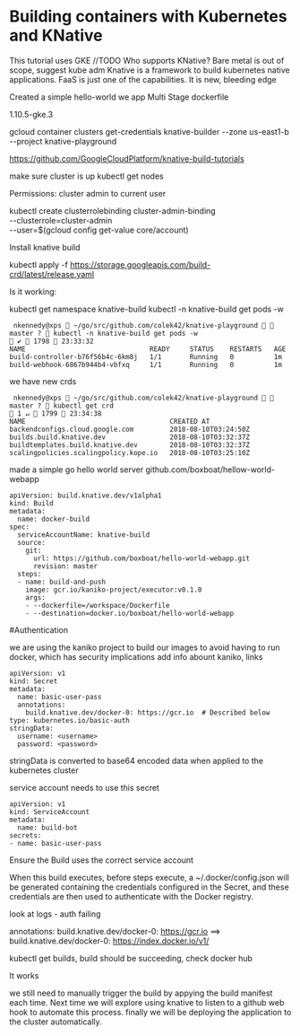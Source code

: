 # Building containers with Kubernetes and KNative

This tutorial uses GKE //TODO Who supports KNative?  Bare metal is out of scope, suggest kube adm
Knative is a framework to build kubernetes native applications. FaaS is just one of the capabilities.  It is new, bleeding edge

Created a simple hello-world we app
Multi Stage dockerfile

1.10.5-gke.3

gcloud container clusters get-credentials knative-builder --zone us-east1-b --project knative-playground


https://github.com/GoogleCloudPlatform/knative-build-tutorials

make sure cluster is up
kubectl get nodes


Permissions:  cluster admin to current user

kubectl create clusterrolebinding cluster-admin-binding \
  --clusterrole=cluster-admin \
  --user=$(gcloud config get-value core/account)


Install knative build

kubectl apply -f https://storage.googleapis.com/build-crd/latest/release.yaml


Is it working:

kubectl get namespace knative-build
kubectl -n knative-build get pods -w


```
 nkennedy@xps  ~/go/src/github.com/colek42/knative-playground   master ?  kubectl -n knative-build get pods -w                                    ✔  1798  23:33:32 
NAME                               READY     STATUS    RESTARTS   AGE
build-controller-b76f56b4c-6km8j   1/1       Running   0          1m
build-webhook-6867b944b4-vbfxq     1/1       Running   0          1m
```

we have new crds 


```
 nkennedy@xps  ~/go/src/github.com/colek42/knative-playground   master ?  kubectl get crd                                                       1 ↵  1799  23:34:38 
NAME                                    CREATED AT
backendconfigs.cloud.google.com         2018-08-10T03:24:50Z
builds.build.knative.dev                2018-08-10T03:32:37Z
buildtemplates.build.knative.dev        2018-08-10T03:32:37Z
scalingpolicies.scalingpolicy.kope.io   2018-08-10T03:25:10Z
```


made a simple go hello world server github.com/boxboat/hellow-world-webapp

```
apiVersion: build.knative.dev/v1alpha1
kind: Build
metadata:
  name: docker-build
spec:
  serviceAccountName: knative-build
  source:
    git:
      url: https://github.com/boxboat/hello-world-webapp.git
      revision: master
  steps:
  - name: build-and-push
    image: gcr.io/kaniko-project/executor:v0.1.0
    args:
    - --dockerfile=/workspace/Dockerfile
    - --destination=docker.io/boxboat/hello-world-webapp
```

#Authentication



we are using the kaniko project to build our images to avoid having to run docker, which has security implications
add info abount kaniko, links


```
apiVersion: v1
kind: Secret
metadata:
  name: basic-user-pass
  annotations:
    build.knative.dev/docker-0: https://gcr.io  # Described below
type: kubernetes.io/basic-auth
stringData:
  username: <username>
  password: <password>
```

stringData is converted to base64 encoded data when applied to the kubernetes cluster


service account needs to use this secret

```
apiVersion: v1
kind: ServiceAccount
metadata:
  name: build-bot
secrets:
- name: basic-user-pass
```


Ensure the Build uses the correct service account

When this build executes, before steps execute, a ~/.docker/config.json will be generated containing the credentials configured in the Secret, and these credentials are then used to authenticate with the Docker registry.


look at logs - auth failing

  annotations:
    build.knative.dev/docker-0: https://gcr.io ==>  build.knative.dev/docker-0: https://index.docker.io/v1/



kubectl get builds, build should be succeeding, check docker hub

It works

we still need to manually trigger the build by appying the build manifest each time.  Next time we will explore using knative to listen to a github web hook to automate this process.  finally we will be deploying the application to the cluster automatically.





